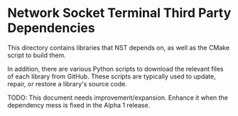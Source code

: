 # Network Socket Terminal Third Party Dependencies

This directory contains libraries that NST depends on, as well as the CMake script to build them.

In addition, there are various Python scripts to download the relevant files of each library from GitHub. These scripts are typically used to update, repair, or restore a library's source code.

TODO: This document needs improvement/expansion. Enhance it when the dependency mess is fixed in the Alpha 1 release.
